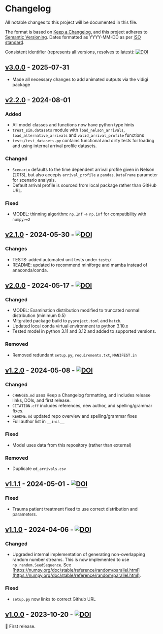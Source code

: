 # Changelog

All notable changes to this project will be documented in this file.

The format is based on [Keep a Changelog](https://keepachangelog.com/en/1.1.0/),
and this project adheres to [Semantic Versioning](https://semver.org/spec/v2.0.0.html). Dates formatted as YYYY-MM-DD as per [ISO standard](https://www.iso.org/iso-8601-date-and-time-format.html).

Consistent identifier (represents all versions, resolves to latest): [![DOI](https://zenodo.org/badge/DOI/10.5281/zenodo.10026326.svg)](https://doi.org/10.5281/zenodo.10026326)

## [v3.0.0](https://github.com/pythonhealthdatascience/stars-treat-sim/releases/tag/v3.0.0) - 2025-07-31

* Made all necessary changes to add animated outputs via the vidigi package

## [v2.2.0](https://github.com/pythonhealthdatascience/stars-treat-sim/releases/tag/v2.2.0) - 2024-08-01

### Added

* All model classes and functions now have python type hints
* `treat_sim.datasets` module with `load_nelson_arrivals`, `load_alternative_arrivals` and `valid_arrival_profile` functions
* `tests/test_datasets.py` contains functional and dirty tests for loading and using internal arrival profile datasets.

### Changed

* `Scenario` defaults to the time dependent arrival profile given in Nelson (2013), but also accepts `arrival_profile` a `pandas.DataFrame` parameter for scenario analysis.
* Default arrival profile is sourced from local package rather than GitHub URL.

### Fixed

* MODEL: thinning algorithm: `np.Inf` -> `np.inf` for compatibility with `numpy>=2`

## [v2.1.0](https://github.com/pythonhealthdatascience/stars-treat-sim/releases/tag/v2.1.0) - 2024-05-30 - [![DOI](https://zenodo.org/badge/DOI/10.5281/zenodo.11396022.svg)](https://doi.org/10.5281/zenodo.11396022)

### Changes

* TESTS: added automated unit tests under `tests/`
* README: updated to recommend miniforge and mamba instead of anaconda/conda.

## [v2.0.0](https://github.com/pythonhealthdatascience/stars-treat-sim/releases/tag/v2.0.0) - 2024-05-17 - [![DOI](https://zenodo.org/badge/DOI/10.5281/zenodo.11210422.svg)](https://doi.org/10.5281/zenodo.11210422)

### Changed

* MODEL: Examination distribution modified to truncated normal distribution (minimum 0.5)
* Mitgrated package build to `pyproject.toml` and `hatch`.
* Updated local conda virtual environment to python 3.10.x
* Tested model in python 3.11 and 3.12 and added to supported versions.

### Removed

* Removed redundant `setup.py`, `requirements.txt`, `MANIFEST.in`


## [v1.2.0](https://github.com/pythonhealthdatascience/stars-treat-sim/releases/tag/v1.2.0) - 2024-05-08 - [![DOI](https://zenodo.org/badge/DOI/10.5281/zenodo.11146209.svg)](https://doi.org/10.5281/zenodo.11146209)

### Changed

* `CHANGES.md` uses Keep a Changelog formatting, and includes release links, DOIs, and first release.
* `CITATION.cff` includes references, new author, and spelling/grammar fixes.
* `README.md` updated repo overview and spelling/grammar fixes
* Full author list in `__init__`

### Fixed

* Model uses data from this repository (rather than external)

### Removed

* Duplicate `ed_arrivals.csv`

## [v1.1.1](https://github.com/pythonhealthdatascience/stars-treat-sim/releases/tag/v1.1.1) - 2024-05-01 - [![DOI](https://zenodo.org/badge/DOI/10.5281/zenodo.11098944.svg)](https://doi.org/10.5281/zenodo.11098944)

### Fixed

* Trauma patient treatment fixed to use correct distribution and parameters.

## [v1.1.0](https://github.com/pythonhealthdatascience/stars-treat-sim/releases/tag/v1.1.0) - 2024-04-06 - [![DOI](https://zenodo.org/badge/DOI/10.5281/zenodo.10936052.svg)](https://doi.org/10.5281/zenodo.10936052)

### Changed

* Upgraded internal implementation of generating non-overlapping random number streams. This is now implemented to use `np.random.SeedSequence`. See [https://numpy.org/doc/stable/reference/random/parallel.html](https://numpy.org/doc/stable/reference/random/parallel.html).

### Fixed

* `setup.py` now links to correct Github URL

## [v1.0.0](https://github.com/pythonhealthdatascience/stars-treat-sim/releases/tag/v1.0.0) - 2023-10-20 - [![DOI](https://zenodo.org/badge/DOI/10.5281/zenodo.10026327.svg)](https://doi.org/10.5281/zenodo.10026327)

:seedling: First release.
